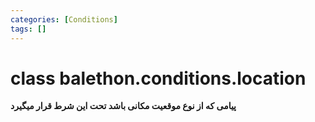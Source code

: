 ```yaml
---
categories: [Conditions]
tags: []
---
```


<h1>class balethon.conditions.<strong>location</strong></h1>

<p align="left" dir="rtl"><strong>پیامی که از نوع موقعیت مکانی باشد تحت این شرط قرار میگیرد</strong></p>